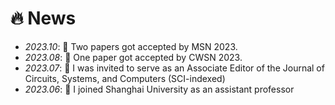 # 🔥 News
- *2023.10*: 🎉 Two papers got accepted by MSN 2023.
- *2023.08*: 🎉 One paper got accepted by CWSN 2023.
- *2023.07*: 🎉 I was invited to serve as an Associate Editor of the Journal of Circuits, Systems, and Computers (SCI-indexed)
- *2023.06*: 🎉 I joined Shanghai University as an assistant professor
